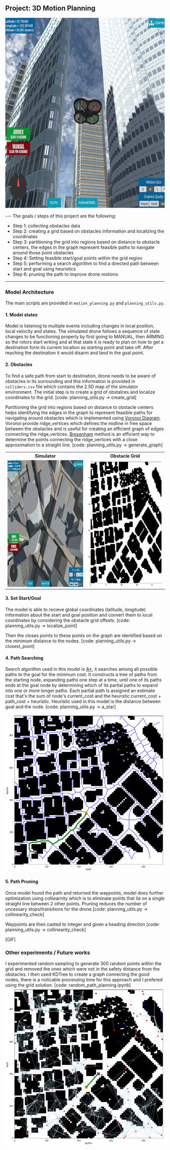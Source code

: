 ## Project: 3D Motion Planning
<p align="center">
<img src="./misc/enroute.png" width="800" height="600">
</p>
---
The goals / steps of this project are the following:

 - Step 1: collecting obstacles data
 - Step 2: creating a grid based on obstacles information and localizing the coordinates
 - Step 3: partitioning the grid into regions based on distance to obstacle centers, the edges in the graph represent feasible paths to navigate around those point obstacles 
 - Step 4: Setting feasible start/goal points within the grid region
 - Step 5: performing a search algorithm to find a directed path between start and goal using heuristics
 - Step 6: pruning the path to improve drone motions 
 
---
### Model Architecture

The main scripts are provided in `motion_planning.py` and `planning_utils.py`. 

#### 1. Model states

Model is listening to multiple events including changes in local position, local velocity and states. The simulated drone follows a sequence of state changes to be functioning properly by first going to MANUAL, then ARMING so the rotors start wrking and at that state it is ready to plan on how to get a destination form its current location as starting point and take off. After reaching the destination it would disarm and land in the goal point.

#### 2. Obstacles

To find a safe path from start to destination, drone needs to be aware of obstacles in its surrounding and this information is provided in `colliders.csv` file which contains the 2.5D map of the simulator environment. The initial step is to create a grid of obstalces and localize coordinates to the grid. [code: planning_utils.py -> create_grid]

Partitioning the grid into regions based on distance to obstacle centers helps identifying the edges in the graph to represent feasible paths for navigating around obstacles which is implemented using [Voronoi Diagram](https://en.wikipedia.org/wiki/Voronoi_diagram). Voronoi provide ridge_vertices which defines the midline in free space between the obstacles and is useful for creating an efficient graph of edges connecting the ridge_vertices. [Bresenham](https://en.wikipedia.org/wiki/Bresenham%27s_line_algorithm) method is an efficient way to determine the points connecting the ridge_vertices with a close approximation to a straight line. [code: planning_utils.py -> generate_graph]

<table style="width:100%">
  <tr>
    <th>Simulator</th>
    <th>Obstacle Grid</th>
  </tr>
  <tr>
    <td><img src="./misc/high_up.png" width="500" height="400"/></td>
    <td><img src="./misc/obstacle_map.png" width="500" height="400"/></td>
  </tr>
</table>



#### 3. Set Start/Goal

The model is able to recieve global coordinates (latitude, longitude) information about the start and goal position and convert them to local coordinates by considering the obstacle grid offsets. [code: planning_utils.py -> localize_point]

Then the closes points to these points on the graph are identified based on the minimum distance to the nodes. [code: planning_utils.py -> closest_point]


#### 4. Path Searching

Search algorithm used in this model is [A*](https://en.wikipedia.org/wiki/A*_search_algorithm), it searches among all possible paths to the goal for the minimum cost. It constructs a tree of paths from the starting node, expanding paths one step at a time, until one of its paths ends at the goal node by determining which of its partial paths to expand into one or more longer paths. Each partial path is assigned an estimate cost that's the sum of node's current_cost and the heuristic current_cost + path_cost + heuristic. Heuristic used in this model is the distance between goal and the node. [code: planning_utils.py -> a_star]

![A* Search Path](./misc/voronoi_graph.png)

#### 5. Path Pruning

Once model found the path and returned the waypoints, model does further optimization using colliearnity which is to eliminate points that lie on a single straight line between 2 other points. Pruning reduces the number of uncessary stops/transitions for the drone.[code: planning_utils.py -> collinearity_check] 

Waypoints are then casted to integer and given a heading direction [code: planning_utils.py -> collinearity_check] 

[GIF]


### Other experiments / Future works

I experimented random sampling to generate 300 random points within the grid and removed the ones which were not in the safety distance from the obstacles. I then used KDTree to create a graph connecting the good nodes, there is a noticable processing time for this approach and I prefered using the grid solution. [code: random_path_planning.ipynb] 
![Random Sampling](./misc/random_sampling.png)




